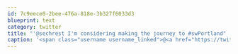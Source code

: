 ```yaml
---
id: 7c9eece0-2bee-476a-818e-3b327f6033d3
blueprint: text
category: twitter
title: "'@sechrest I'm considering making the journey to #swPortland"
caption: '<span class="username username_linked">@<a href="https://twitter.com/sechrest" title="John Sechrest">sechrest</a></span> I''m considering making the journey to <span class="hashtag hashtag_local">#<a href="http://tweettemp.darylchymko.ca/?tag=swportland">swPortland</a>'
---
```

